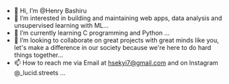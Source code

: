 - 👋 Hi, I’m @Henry Bashiru
- 👀 I’m interested in building and maintaining web apps, data analysis and unsupervised learning with ML...
- 🌱 I’m currently learning C programming and Python ...
- 💞️ I’m looking to collaborate on great projects with great minds like you, let's make a difference in our society because we're here to do hard things together...
- 📫 How to reach me via Email at hsekyi7@gmail.com and on Instagram @_lucid.streets ...

<!---
hsekyi7/hsekyi7 is a ✨ special ✨ repository because its `README.md` (this file) appears on your GitHub profile.
You can click the Preview link to take a look at your changes.
--->
